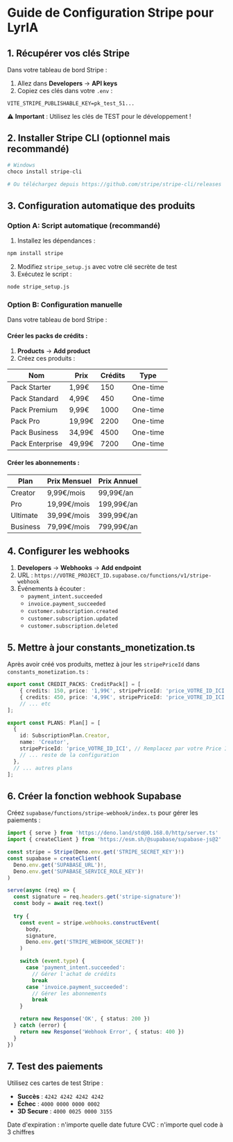 # Guide de Configuration Stripe pour LyrIA

## 1. Récupérer vos clés Stripe

Dans votre tableau de bord Stripe :

1. Allez dans **Developers** → **API keys**
2. Copiez ces clés dans votre `.env` :

```env
VITE_STRIPE_PUBLISHABLE_KEY=pk_test_51...
```

⚠️ **Important** : Utilisez les clés de TEST pour le développement !

## 2. Installer Stripe CLI (optionnel mais recommandé)

```bash
# Windows
choco install stripe-cli

# Ou téléchargez depuis https://github.com/stripe/stripe-cli/releases
```

## 3. Configuration automatique des produits

### Option A: Script automatique (recommandé)

1. Installez les dépendances :
```bash
npm install stripe
```

2. Modifiez `stripe_setup.js` avec votre clé secrète de test
3. Exécutez le script :
```bash
node stripe_setup.js
```

### Option B: Configuration manuelle

Dans votre tableau de bord Stripe :

#### Créer les packs de crédits :
1. **Products** → **Add product**
2. Créez ces produits :

| Nom | Prix | Crédits | Type |
|-----|------|---------|------|
| Pack Starter | 1,99€ | 150 | One-time |
| Pack Standard | 4,99€ | 450 | One-time |
| Pack Premium | 9,99€ | 1000 | One-time |
| Pack Pro | 19,99€ | 2200 | One-time |
| Pack Business | 34,99€ | 4500 | One-time |
| Pack Enterprise | 49,99€ | 7200 | One-time |

#### Créer les abonnements :
| Plan | Prix Mensuel | Prix Annuel |
|------|--------------|-------------|
| Creator | 9,99€/mois | 99,99€/an |
| Pro | 19,99€/mois | 199,99€/an |
| Ultimate | 39,99€/mois | 399,99€/an |
| Business | 79,99€/mois | 799,99€/an |

## 4. Configurer les webhooks

1. **Developers** → **Webhooks** → **Add endpoint**
2. URL : `https://VOTRE_PROJECT_ID.supabase.co/functions/v1/stripe-webhook`
3. Événements à écouter :
   - `payment_intent.succeeded`
   - `invoice.payment_succeeded`
   - `customer.subscription.created`
   - `customer.subscription.updated`
   - `customer.subscription.deleted`

## 5. Mettre à jour constants_monetization.ts

Après avoir créé vos produits, mettez à jour les `stripePriceId` dans `constants_monetization.ts` :

```typescript
export const CREDIT_PACKS: CreditPack[] = [
    { credits: 150, price: '1,99€', stripePriceId: 'price_VOTRE_ID_ICI' },
    { credits: 450, price: '4,99€', stripePriceId: 'price_VOTRE_ID_ICI' },
    // ... etc
];

export const PLANS: Plan[] = [
  {
    id: SubscriptionPlan.Creator,
    name: 'Creator',
    stripePriceId: 'price_VOTRE_ID_ICI', // Remplacez par votre Price ID
    // ... reste de la configuration
  },
  // ... autres plans
];
```

## 6. Créer la fonction webhook Supabase

Créez `supabase/functions/stripe-webhook/index.ts` pour gérer les paiements :

```typescript
import { serve } from 'https://deno.land/std@0.168.0/http/server.ts'
import { createClient } from 'https://esm.sh/@supabase/supabase-js@2'

const stripe = Stripe(Deno.env.get('STRIPE_SECRET_KEY')!)
const supabase = createClient(
  Deno.env.get('SUPABASE_URL')!,
  Deno.env.get('SUPABASE_SERVICE_ROLE_KEY')!
)

serve(async (req) => {
  const signature = req.headers.get('stripe-signature')!
  const body = await req.text()
  
  try {
    const event = stripe.webhooks.constructEvent(
      body,
      signature,
      Deno.env.get('STRIPE_WEBHOOK_SECRET')!
    )

    switch (event.type) {
      case 'payment_intent.succeeded':
        // Gérer l'achat de crédits
        break
      case 'invoice.payment_succeeded':
        // Gérer les abonnements
        break
    }

    return new Response('OK', { status: 200 })
  } catch (error) {
    return new Response('Webhook Error', { status: 400 })
  }
})
```

## 7. Test des paiements

Utilisez ces cartes de test Stripe :

- **Succès** : `4242 4242 4242 4242`
- **Échec** : `4000 0000 0000 0002`
- **3D Secure** : `4000 0025 0000 3155`

Date d'expiration : n'importe quelle date future
CVC : n'importe quel code à 3 chiffres
